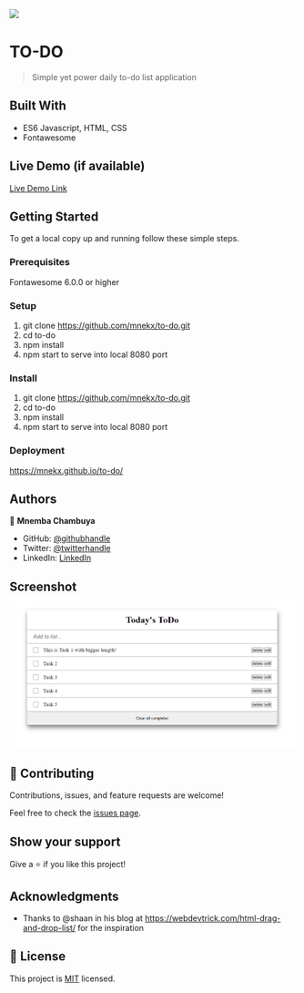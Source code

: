 ![](https://img.shields.io/badge/Microverse-blueviolet)

# TO-DO

> Simple yet power daily to-do list application

## Built With

- ES6 Javascript, HTML, CSS
- Fontawesome

## Live Demo (if available)

[Live Demo Link](https://mnekx.github.io/to-do/)

## Getting Started

To get a local copy up and running follow these simple steps.

### Prerequisites

Fontawesome 6.0.0 or higher

### Setup

1. git clone https://github.com/mnekx/to-do.git
2. cd to-do
3. npm install
4. npm start to serve into local 8080 port

### Install

1. git clone https://github.com/mnekx/to-do.git
2. cd to-do
3. npm install
4. npm start to serve into local 8080 port

### Deployment

https://mnekx.github.io/to-do/

## Authors

👤 **Mnemba Chambuya**

- GitHub: [@githubhandle](https://github.com/mnekx)
- Twitter: [@twitterhandle](https://twitter.com/MnembaChambuya)
- LinkedIn: [LinkedIn](https://linkedin.com/in/mnemba-chambuya)

## Screenshot ![see](./images/screenshot.png?raw=true "Title")

## 🤝 Contributing

Contributions, issues, and feature requests are welcome!

Feel free to check the [issues page](../../issues/).

## Show your support

Give a ⭐️ if you like this project!

## Acknowledgments

- Thanks to @shaan in his blog at https://webdevtrick.com/html-drag-and-drop-list/ for the inspiration

## 📝 License

This project is [MIT](./MIT.md) licensed.
